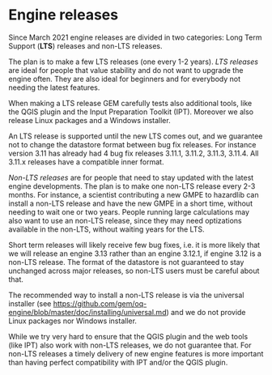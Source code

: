 Engine releases
===========================

Since March 2021 engine releases are divided in two categories:
Long Term Support (**LTS**) releases and non-LTS releases.

The plan is to make a few LTS releases (one every 1-2 years). *LTS
releases* are ideal for people that value stability and do not want to
upgrade the engine often. They are also ideal for beginners and for
everybody not needing the latest features.

When making a LTS release GEM carefully tests also additional tools,
like the QGIS plugin and the Input Preparation Toolkit (IPT). Moreover
we also release Linux packages and a Windows installer.

An LTS release is supported until the new LTS comes out,
and we guarantee not to change the datastore format between bug fix
releases. For instance version 3.11 has already had 4 bug fix releases
3.11.1, 3.11.2, 3.11.3, 3.11.4. All 3.11.x releases have a
compatible inner format.

*Non-LTS releases* are for people that need to stay updated with the latest
engine developments. The plan is to make one non-LTS release every 2-3
months. For instance, a scientist contributing a new GMPE to hazardlib
can install a non-LTS release and have the new GMPE in a short time,
without needing to wait one or two years. People running
large calculations may also want to use an non-LTS release, since
they may need optizations available in the non-LTS, without waiting
years for the LTS.

Short term releases will likely receive few bug fixes, i.e. it is more likely
that we will release an engine 3.13 rather than an engine 3.12.1, if
engine 3.12 is a non-LTS release. The format of the datastore is not
guaranteed to stay unchanged across major releases, so non-LTS users must
be careful about that.

The recommended way to install a non-LTS release is via the
universal installer (see
https://github.com/gem/oq-engine/blob/master/doc/installing/universal.md)
and we do not provide Linux packages nor Windows installer.

While we try very hard to ensure that the QGIS plugin and the web
tools (like IPT) also work with non-LTS releases, we do not guarantee
that. For non-LTS releases a timely delivery of new engine features
is more important than having perfect compatibility with IPT and/or the
QGIS plugin.
